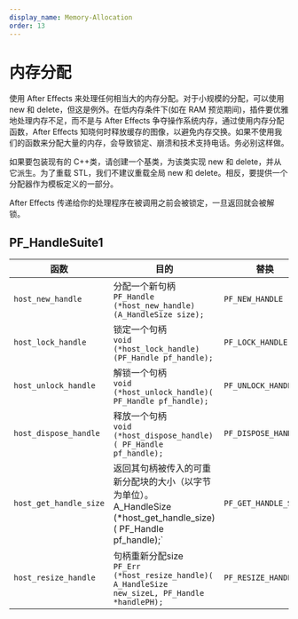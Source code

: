 ```yaml
---
display_name: Memory-Allocation
order: 13
---
```


# 内存分配

使用 After Effects 来处理任何相当大的内存分配。对于小规模的分配，可以使用 new 和 delete，但这是例外。在低内存条件下(如在 RAM 预览期间)，插件要优雅地处理内存不足，而不是与 After Effects 争夺操作系统内存，通过使用内存分配函数，After Effects 知晓何时释放缓存的图像，以避免内存交换。如果不使用我们的函数来分配大量的内存，会导致锁定、崩溃和技术支持电话。务必别这样做。

如果要包装现有的 C++类，请创建一个基类，为该类实现 new 和 delete，并从它派生。为了重载 STL，我们不建议重载全局 new 和 delete。相反，要提供一个分配器作为模板定义的一部分。

After Effects 传递给你的处理程序在被调用之前会被锁定，一旦返回就会被解锁。

## PF_HandleSuite1

| **函数**           | **目的**                                                                                                                                          | **替换**         |
| ---------------------- | ---------------------------------------------------------------------------------------------------------------------------------------------------- | -------------------- |
| `host_new_handle`      | 分配一个新句柄<br />`PF_Handle (*host_new_handle)(A_HandleSize size);`                                                                      | `PF_NEW_HANDLE`      |
| `host_lock_handle`     | 锁定一个句柄<br />`void (*host_lock_handle)(PF_Handle pf_handle);`                                                                                | `PF_LOCK_HANDLE`     |
| `host_unlock_handle`   | 解锁一个句柄<br />`void (*host_unlock_handle)( PF_Handle pf_handle);`                                                                           | `PF_UNLOCK_HANDLE`   |
| `host_dispose_handle`  | 释放一个句柄<br />`void (*host_dispose_handle)( PF_Handle pf_handle);`                                                                            | `PF_DISPOSE_HANDLE`  |
| `host_get_handle_size` | 返回其句柄被传入的可重新分配块的大小（以字节为单位）。<br />A_HandleSize (*host_get_handle_size)( PF_Handle pf_handle);` | `PF_GET_HANDLE_SIZE` |
| `host_resize_handle`   | 句柄重新分配size<br />`PF_Err (*host_resize_handle)( A_HandleSize new_sizeL, PF_Handle *handlePH);`                                                 | `PF_RESIZE_HANDLE`   |
